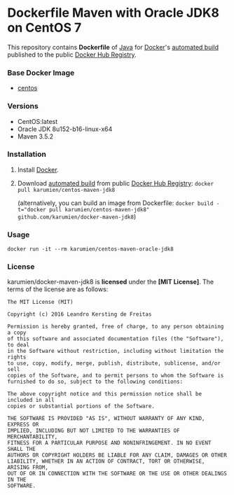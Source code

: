 # Dockerfile Maven with Oracle JDK8 on CentOS 7

This repository contains **Dockerfile** of [Java](https://www.java.com/) for [Docker](https://www.docker.com/)'s [automated build](https://registry.hub.docker.com/r/karumien/centos-maven-jdk8/) published to the public [Docker Hub Registry](https://registry.hub.docker.com/).


### Base Docker Image

* [centos](https://hub.docker.com/_/centos/)


### Versions

* CentOS:latest
* Oracle JDK 8u152-b16-linux-x64
* Maven 3.5.2


### Installation

1. Install [Docker](https://www.docker.com/).

2. Download [automated build](https://registry.hub.docker.com/r/karumien/centos-maven-jdk8/) from public [Docker Hub Registry](https://registry.hub.docker.com/): `docker pull karumien/centos-maven-jdk8`

   (alternatively, you can build an image from Dockerfile: `docker build -t="docker pull karumien/centos-maven-jdk8" github.com/karumien/docker-maven-jdk8`)


### Usage

    docker run -it --rm karumien/centos-maven-oracle-jdk8


### License

karumien/docker-maven-jdk8 is **licensed** under the **[MIT License]**. The terms of the license are as follows:

    The MIT License (MIT)

    Copyright (c) 2016 Leandro Kersting de Freitas

    Permission is hereby granted, free of charge, to any person obtaining a copy
    of this software and associated documentation files (the "Software"), to deal
    in the Software without restriction, including without limitation the rights
    to use, copy, modify, merge, publish, distribute, sublicense, and/or sell
    copies of the Software, and to permit persons to whom the Software is
    furnished to do so, subject to the following conditions:

    The above copyright notice and this permission notice shall be included in all
    copies or substantial portions of the Software.

    THE SOFTWARE IS PROVIDED "AS IS", WITHOUT WARRANTY OF ANY KIND, EXPRESS OR
    IMPLIED, INCLUDING BUT NOT LIMITED TO THE WARRANTIES OF MERCHANTABILITY,
    FITNESS FOR A PARTICULAR PURPOSE AND NONINFRINGEMENT. IN NO EVENT SHALL THE
    AUTHORS OR COPYRIGHT HOLDERS BE LIABLE FOR ANY CLAIM, DAMAGES OR OTHER
    LIABILITY, WHETHER IN AN ACTION OF CONTRACT, TORT OR OTHERWISE, ARISING FROM,
    OUT OF OR IN CONNECTION WITH THE SOFTWARE OR THE USE OR OTHER DEALINGS IN THE
    SOFTWARE.
